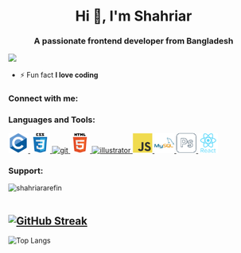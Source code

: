 <!--
### Hi there 👋
![](https://komarev.com/ghpvc/?username=shahriararefin&color=blueviolet)

- 📫 How to reach me <p> <a href="mailto:shahriararefin7@gmail.com"><img src="[https://icons8.com/icon/qyRpAggnV0zH/gmail](https://mailmeteor.com/logos/assets/PNG/Gmail_Logo_128px.png)"> </a> </p>


**shahriararefin/shahriararefin** is a ✨ _special_ ✨ repository because its `README.md` (this file) appears on your GitHub profile.

Here are some ideas to get you started:

- 🔭 I’m currently working on ...
- 🌱 I’m currently learning ...
- 👯 I’m looking to collaborate on ...
- 🤔 I’m looking for help with ...
- 💬 Ask me about ...
- 📫 How to reach me: ...
- 😄 Pronouns: ...
- ⚡ Fun fact: ...
--- to put a end line and *** to make it bold line
> for a quote

# for heading 1
## for heading 2 and goes on
_Italics_
**Bold**
Links [Visit Here] (link)
Image ![] (link)
'''html
your code here

'''

Table
| Something | Something | Something | 

[![GitHub Streak](https://streak-stats.demolab.com?user=shahriararefin&theme=horizon)](https://git.io/streak-stats) <br>
---
![Top Langs](https://github-readme-stats.vercel.app/api/top-langs/?username=shahriararefin&layout=compact)


>Keep smiling and **work harder
-->



<h1 align="center">Hi 👋, I'm Shahriar</h1>
<h3 align="center">A passionate frontend developer from Bangladesh</h3>

![](https://komarev.com/ghpvc/?username=shahriararefin&color=blueviolet)


- ⚡ Fun fact **I love coding**

<h3 align="left">Connect with me:</h3>
<p align="left">
</p>

<h3 align="left">Languages and Tools:</h3>
<p align="left"> <a href="https://www.cprogramming.com/" target="_blank" rel="noreferrer"> <img src="https://raw.githubusercontent.com/devicons/devicon/master/icons/c/c-original.svg" alt="c" width="40" height="40"/> </a> <a href="https://www.w3schools.com/css/" target="_blank" rel="noreferrer"> <img src="https://raw.githubusercontent.com/devicons/devicon/master/icons/css3/css3-original-wordmark.svg" alt="css3" width="40" height="40"/> </a> <a href="https://git-scm.com/" target="_blank" rel="noreferrer"> <img src="https://www.vectorlogo.zone/logos/git-scm/git-scm-icon.svg" alt="git" width="40" height="40"/> </a> <a href="https://www.w3.org/html/" target="_blank" rel="noreferrer"> <img src="https://raw.githubusercontent.com/devicons/devicon/master/icons/html5/html5-original-wordmark.svg" alt="html5" width="40" height="40"/> </a> <a href="https://www.adobe.com/in/products/illustrator.html" target="_blank" rel="noreferrer"> <img src="https://www.vectorlogo.zone/logos/adobe_illustrator/adobe_illustrator-icon.svg" alt="illustrator" width="40" height="40"/> </a> <a href="https://developer.mozilla.org/en-US/docs/Web/JavaScript" target="_blank" rel="noreferrer"> <img src="https://raw.githubusercontent.com/devicons/devicon/master/icons/javascript/javascript-original.svg" alt="javascript" width="40" height="40"/> </a> <a href="https://www.mysql.com/" target="_blank" rel="noreferrer"> <img src="https://raw.githubusercontent.com/devicons/devicon/master/icons/mysql/mysql-original-wordmark.svg" alt="mysql" width="40" height="40"/> </a> <a href="https://www.photoshop.com/en" target="_blank" rel="noreferrer"> <img src="https://raw.githubusercontent.com/devicons/devicon/master/icons/photoshop/photoshop-line.svg" alt="photoshop" width="40" height="40"/> </a> <a href="https://reactjs.org/" target="_blank" rel="noreferrer"> <img src="https://raw.githubusercontent.com/devicons/devicon/master/icons/react/react-original-wordmark.svg" alt="react" width="40" height="40"/> </a> </p>

<h3 align="left">Support:</h3>
<p><a href="https://www.buymeacoffee.com/shahriararefin"> <img align="left" src="https://cdn.buymeacoffee.com/buttons/v2/default-yellow.png" height="50" width="210" alt="shahriararefin" /></a></p><br><br>


[![GitHub Streak](https://streak-stats.demolab.com?user=shahriararefin&theme=horizon)](https://git.io/streak-stats) <br>
---
![Top Langs](https://github-readme-stats.vercel.app/api/top-langs/?username=shahriararefin&layout=compact)

